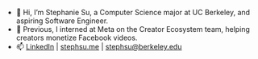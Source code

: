 - 👋 Hi, I’m Stephanie Su, a Computer Science major at UC Berkeley, and aspiring Software Engineer.
- 💼 Previous, I interned at Meta on the Creator Ecosystem team, helping creators monetize Facebook videos.
- 📫 [LinkedIn](https://www.linkedin.com/in/steph-su/) | [stephsu.me](http://stephsu.me) | [stephsu@berkeley.edu](mailto:stephsu@berkeley.edu)

<!---
stephaniefenhua/stephaniefenhua is a ✨ special ✨ repository because its `README.md` (this file) appears on your GitHub profile.
You can click the Preview link to take a look at your changes.
--->
